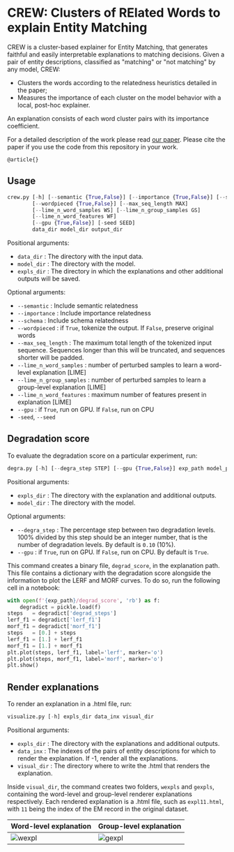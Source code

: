 # CREW: Clusters of RElated Words to explain Entity Matching

CREW is a cluster-based explainer for Entity Matching, that generates faithful and easily interpretable explanations to matching decisions. 
Given a pair of entity descriptions, classified as "matching" or "not matching" by any model, CREW:
- Clusters the words according to the relatedness heuristics detailed in the paper;
- Measures the importance of each cluster on the model behavior with a local, post-hoc explainer.

An explanation consists of each word cluster pairs with its importance coefficient. 

For a detailed description of the work please read [our paper](https://example.com/). Please cite the paper if you use the code from this repository in your work.

```
@article{}
```

## Usage

```python
crew.py [-h] [--semantic {True,False}] [--importance {True,False}] [--schema {True,False}] 
        [--wordpieced {True,False}] [--max_seq_length MAX] 
        [--lime_n_word_samples WS] [--lime_n_group_samples GS] 
        [--lime_n_word_features WF] 
        [--gpu {True,False}] [-seed SEED]
        data_dir model_dir output_dir
```

Positional arguments:
-  `data_dir` : The directory with the input data.
-  `model_dir` : The directory with the model.
-  `expls_dir` : The directory in which the explanations and other additional outputs will be saved.

Optional arguments:
-  `--semantic` : Include semantic relatedness
-  `--importance` : Include importance relatedness
-  `--schema` : Include schema relatedness
-  `--wordpieced` : if `True`, tokenize the output. If `False`, preserve original words
-  `--max_seq_length` : The maximum total length of the tokenized input sequence. Sequences longer than this will be truncated, and sequences shorter will be padded.
-  `--lime_n_word_samples` : number of perturbed samples to learn a word-level explanation [LIME]
-  `--lime_n_group_samples` : number of perturbed samples to learn a group-level explanation [LIME]
-  `--lime_n_word_features` : maximum number of features present in explanation [LIME]
-  `--gpu` : if `True`, run on GPU. If `False`, run on CPU
-  `-seed`, `--seed`


## Degradation score

To evaluate the degradation score on a particular experiment, run:

```python
degra.py [-h] [--degra_step STEP] [--gpu {True,False}] exp_path model_path
```

Positional arguments:
-  `expls_dir` : The directory with the explanation and additional outputs.
-  `model_dir` : The directory with the model.

Optional arguments:
-  `--degra_step` : The percentage step between two degradation levels. 100% divided by this step should be an integer number, that is the number of degradation levels. By default is `0.10` (10%).
-  `--gpu` : if `True`, run on GPU. If `False`, run on CPU. By default is `True`.

This command creates a binary file, `degrad_score`, in the explanation path. This file contains a dictionary with the degradation score alongside the information to plot the LERF and MORF curves. To do so, run the following cell in a notebook:

```python
with open(f'{exp_path}/degrad_score', 'rb') as f:
    degradict = pickle.load(f)
steps   = degradict['degrad_steps']
lerf_f1 = degradict['lerf_f1']
morf_f1 = degradict['morf_f1']
steps   = [0.] + steps
lerf_f1 = [1.] + lerf_f1
morf_f1 = [1.] + morf_f1
plt.plot(steps, lerf_f1, label='lerf', marker='o')
plt.plot(steps, morf_f1, label='morf', marker='o')
plt.show()
```

## Render explanations

To render an explanation in a .html file, run: 

```python
visualize.py [-h] expls_dir data_inx visual_dir
```

Positional arguments:
-  `expls_dir` : The directory with the explanations and additional outputs.
-  `data_inx` : The indexes of the pairs of entity descriptions for which to render the explanation. If -1, render all the explanations.
-  `visual_dir` : The directory where to write the .html that renders the explanation.

Inside `visual_dir`, the command creates two folders, `wexpls` and `gexpls`, containing the word-level and group-level renderer explanations respectively.
Each rendered explanation is a .html file, such as `expl11.html`, with `11` being the index of the EM record in the original dataset.

| Word-level explanation                                                                                  | Group-level explanation                                                                                 |
| ------------------------------------------------------------------------------------------------------- | ------------------------------------------------------------------------------------------------------- |
| ![wexpl](https://github.com/softlab-unimore/crew/assets/100861187/88ae0b53-7057-4d77-a9f2-181e36b04027) | ![gexpl](https://github.com/softlab-unimore/crew/assets/100861187/92647b7c-917d-481f-8b7c-61009a8bab84) |
